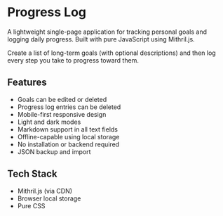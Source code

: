 # Progress Log

A lightweight single-page application for tracking personal goals and logging daily progress. Built with pure JavaScript using Mithril.js.

Create a list of long-term goals (with optional descriptions) and then log every step you take to progress toward them.

## Features

- Goals can be edited or deleted
- Progress log entries can be deleted
- Mobile-first responsive design
- Light and dark modes
- Markdown support in all text fields
- Offline-capable using local storage
- No installation or backend required
- JSON backup and import

## Tech Stack

- Mithril.js (via CDN)
- Browser local storage
- Pure CSS
